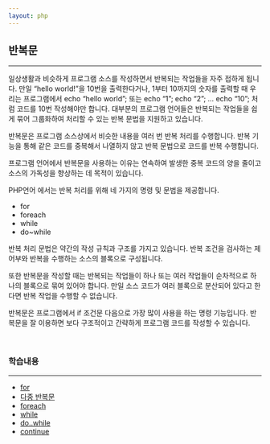 ```yaml
---
layout: php
---
```

## 반복문
<hr>

일상생활과 비슷하게 프로그램 소스를 작성하면서 반복되는 작업들을 자주 접하게 됩니다. 만일 “hello world!”을 10번을 출력한다거나, 1부터 10까지의 숫자를 출력할 때 우리는 프로그램에서 echo “hello world”; 또는 echo “1”; echo “2”; … echo “10”; 처럼  코드를 10번 작성해야만 합니다. 대부분의 프로그램 언어들은 반복되는 작업들을 쉽게 묶어 그룹화하여 처리할 수 있는 반복 문법을 지원하고 있습니다.  

반복문은 프로그램 소스상에서 비슷한 내용을 여러 번 반복 처리를 수행합니다. 반복 기능을 통해 같은 코드를 중복해서 나열하지 않고 반복 문법으로 코드를 반복 수행합니다.  

프로그램 언어에서 반복문을 사용하는 이유는 연속하여 발생한 중복 코드의 양을 줄이고 소스의 가독성을 향상하는 데 목적이 있습니다.  

PHP언어 에서는 반복 처리를 위해 네 가지의 명령 및 문법을 제공합니다.  

* for
* foreach
* while
* do~while

반복 처리 문법은 약간의 작성 규칙과 구조를 가지고 있습니다. 반복 조건을 검사하는 제어부와 반복을 수행하는 소스의 블록으로 구성됩니다.  

또한 반복문을 작성할 때는 반복되는 작업들이 하나 또는 여러 작업들이 순차적으로 하나의 블록으로 묶여 있어야 합니다. 만일 소스 코드가 여러 블록으로 분산되어 있다고 한다면 반복 작업을 수행할 수 없습니다.  

반복문은 프로그램에서 if 조건문 다음으로 가장 많이 사용을 하는 명령 기능입니다. 반복문을 잘 이용하면 보다 구조적이고 간략하게 프로그램 코드를 작성할 수 있습니다.  

<br>

### 학습내용
<hr>

* [for](09.1)
* [다중 반복문](09.2)
* [foreach](09.3)
* [while](09.4)
* [do..while](09.5)
* [continue](09.6)

<br><br>